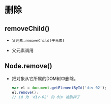 # 删除

## removeChild()

  - `父元素.removeChild(子元素)`

  - 父元素调用

## Node.remove()

  - 把对象从它所属的DOM树中删除。

    ```javascript
    var el = document.getElementById('div-02');
    el.remove();
    // id 为 'div-02' 的 div 被删掉了
    ```
